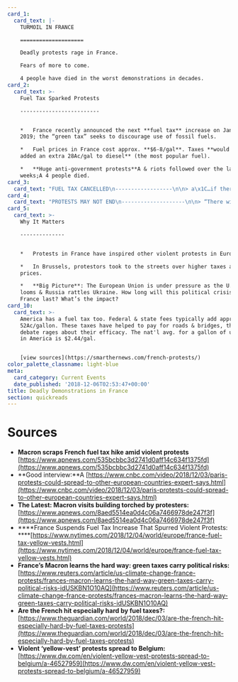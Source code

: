 ```yaml
---
card_1:
  card_text: |-
    TURMOIL IN FRANCE  

    ====================

    Deadly protests rage in France.

    Fears of more to come.

    4 people have died in the worst demonstrations in decades.
card_2:
  card_text: >-
    Fuel Tax Sparked Protests

    -------------------------


    *   France recently announced the next **fuel tax** increase on Jan. 1,
    2019; the “green tax” seeks to discourage use of fossil fuels.

    *   Fuel prices in France cost approx. **$6-8/gal**. Taxes **would have
    added an extra 28Ac/gal to diesel** (the most popular fuel).

    *   **Huge anti-government protests**A & riots followed over the last 3
    weeks;A 4 people died.
card_3:
  card_text: "FUEL TAX CANCELLED\n------------------\n\n> a\x1C…if there is such a level of anger … ita\x19s because we still have a lot of things to improve.a\x1D\n> \n> Pres. Macron speaking to French lawmakers Wednes. As the threat of more protests loom, lawmakers canceled the fuel tax from the 2019 budget. Macron didn't start the fuel tax - it dates back to 2014 and has gradually risen over the last few years. Regardless, Macron's critics say his policies favor the wealthy."
card_4:
  card_text: "PROTESTS MAY NOT END\n--------------------\n\n> “There will be more demonstrations. We remain mobilized.a\x1D\n> \n> Lionel Cucchi, protestor/spokesman. While the protests started because of the fuel tax, the anger ignited \\*other\\* protests varying from farmers wanting higher wages, to students, to truckers threatening to strike. One analyst described protestors as middle class & squeezed by the welfare state - paying high taxes but feeling few benefits."
card_5:
  card_text: >-
    Why It Matters

    --------------


    *   Protests in France have inspired other violent protests in Europe.

    *   In Brussels, protestors took to the streets over higher taxes and food
    prices.

    *   **Big Picture**: The European Union is under pressure as the U.K’s exit
    looms & Russia rattles Ukraine. How long will this political crisis in
    France last? What’s the impact?
card_10:
  card_text: >-
    America has a fuel tax too. Federal & state fees typically add approximately
    52Ac/gallon. These taxes have helped to pay for roads & bridges, though
    debate rages about their efficacy. The nat'l avg. for a gallon of unleaded
    in America is $2.44/gal.


    [view sources](https://smarthernews.com/french-protests/)
color_palette_classname: light-blue
meta:
  card_category: Current Events
  date_published: '2018-12-06T02:53:47+00:00'
title: Deadly Demonstrations in France
section: quickreads
---
```

Sources
=======

*   **Macron scraps French fuel tax hike amid violent protests**  
    [https://www.apnews.com/535bcbbc3d2741d0aff14c634f1375fd](https://www.apnews.com/535bcbbc3d2741d0aff14c634f1375fd)
*   **Good interview:**A [https://www.cnbc.com/video/2018/12/03/paris-protests-could-spread-to-other-european-countries-expert-says.html](https://www.cnbc.com/video/2018/12/03/paris-protests-could-spread-to-other-european-countries-expert-says.html)
*   **The Latest: Macron visits building torched by protesters:**  
    [https://www.apnews.com/8aed5514ea0d4c06a7466978de247f3f](https://www.apnews.com/8aed5514ea0d4c06a7466978de247f3f)
*   ****France Suspends Fuel Tax Increase That Spurred Violent Protests:  
    ****[https://www.nytimes.com/2018/12/04/world/europe/france-fuel-tax-yellow-vests.html](https://www.nytimes.com/2018/12/04/world/europe/france-fuel-tax-yellow-vests.html)
*   **France’s Macron learns the hard way: green taxes carry political risks:**  
    [https://www.reuters.com/article/us-climate-change-france-protests/frances-macron-learns-the-hard-way-green-taxes-carry-political-risks-idUSKBN1O10AQ](https://www.reuters.com/article/us-climate-change-france-protests/frances-macron-learns-the-hard-way-green-taxes-carry-political-risks-idUSKBN1O10AQ)
*   **Are the French hit especially hard by fuel taxes?:**  
    [https://www.theguardian.com/world/2018/dec/03/are-the-french-hit-especially-hard-by-fuel-taxes-protests](https://www.theguardian.com/world/2018/dec/03/are-the-french-hit-especially-hard-by-fuel-taxes-protests)
*   **Violent ‘yellow-vest’ protests spread to Belgium:**  
    [https://www.dw.com/en/violent-yellow-vest-protests-spread-to-belgium/a-46527959](https://www.dw.com/en/violent-yellow-vest-protests-spread-to-belgium/a-46527959)